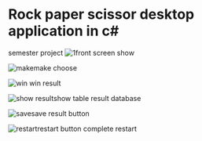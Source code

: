 # Rock paper scissor desktop application in c#
semester project
![1](https://github.com/Fahad584/fahad/assets/107251127/5bfd54c7-150a-4292-b536-eed1ca07c690)front screen show

![make](https://github.com/Fahad584/fahad/assets/107251127/75375d6e-4257-47b7-a74b-d1b61c0eb7b7)make choose

![win](https://github.com/Fahad584/fahad/assets/107251127/28ac3aba-6874-48b6-bd34-11ec19c1b28d) win result


![show  result](https://github.com/Fahad584/fahad/assets/107251127/f9dff0f9-9c35-440b-bf8a-abf3201021d4)show table result database


![save](https://github.com/Fahad584/fahad/assets/107251127/a27ddaf0-1dbe-4e5d-b8fa-3cff69259d9b)save result button


![restart](https://github.com/Fahad584/fahad/assets/107251127/0dfea311-6340-483b-8b98-8e1598e81597)restart button complete  restart
